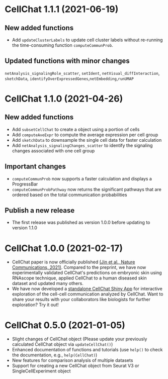 # CellChat 1.1.1 (2021-06-19)
## New added functions
* Add `updateClusterLabels` to update cell cluster labels without re-running the time-consuming function `computeCommunProb`.
## Updated functions with minor changes
`netAnalysis_signalingRole_scatter`, `setIdent`, `netVisual_diffInteraction`, `sketchData`, `identifyOverExpressedGenes`,`netEmbedding`,`runUMAP`

# CellChat 1.1.0 (2021-04-26)
## New added functions
* Add `subsetCellChat` to create a object using a portion of cells
* Add `computeAveExpr` to compute the average expression per cell group
* Add `sketchData` to downsample the single cell data for faster calculation
* Add `netAnalysis_signalingChanges_scatter` to identify the signaling changes associated with one cell group

## Important changes
* `computeCommunProb` now supports a faster calculation and displays a ProgressBar
* `computeCommunProbPathway` now returns the significant pathways that are ordered based on the total communication probabilities

## Publish a new release
* The first release was published as version 1.0.0 before updating to version 1.1.0 

# CellChat 1.0.0 (2021-02-17)

* CellChat paper is now officially published [(Jin et al., Nature Communications, 2021)](https://www.nature.com/articles/s41467-021-21246-9). Compared to the preprint, we have now experimentally validated CellChat's predictions on embryonic skin using RNAscope technique, applied CellChat to a human diseased skin dataset and updated many others. 
* We have now developed a [standalone CellChat Shiny App](https://github.com/sqjin/CellChatShiny) for interactive exploration of the cell-cell communication analyzed by CellChat. Want to share your results with your collaborators like biologists for further exploration? Try it out! 


# CellChat 0.5.0 (2021-01-05)

* Slight changes of CellChat object (Please update your previously calculated CellChat object via `updateCellChat()`)
* Enhanced documentation of functions and tutorials (use `help()` to check the documentation, e.g., `help(CellChat)`)
* New features for comparison analysis of multiple datasets
* Support for creating a new CellChat object from Seurat V3 or SingleCellExperiment object


